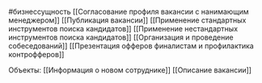 #бизнессущность 
[[Согласование профиля вакансии с нанимающим менеджером]]
[[Публикация вакансии]]
[[Применение стандартных инструментов поиска кандидатов]]
[[Применение нестандартных инструментов поиска кандидатов]]
[[Организация и проведение собеседований]]
[[Презентация офферов финалистам и профилактика контрофферов]]

Объекты:
[[Информация о новом сотруднике]]
[[Описание вакансии]]